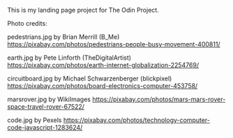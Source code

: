 This is my landing page project for The Odin Project.




Photo credits:

pedestrians.jpg 
by Brian Merrill (B_Me)
https://pixabay.com/photos/pedestrians-people-busy-movement-400811/

earth.jpg
by Pete Linforth (TheDigitalArtist)
https://pixabay.com/photos/earth-internet-globalization-2254769/

circuitboard.jpg
by Michael Schwarzenberger (blickpixel)
https://pixabay.com/photos/board-electronics-computer-453758/

marsrover.jpg
by WikiImages
https://pixabay.com/photos/mars-mars-rover-space-travel-rover-67522/

code.jpg
by Pexels
https://pixabay.com/photos/technology-computer-code-javascript-1283624/